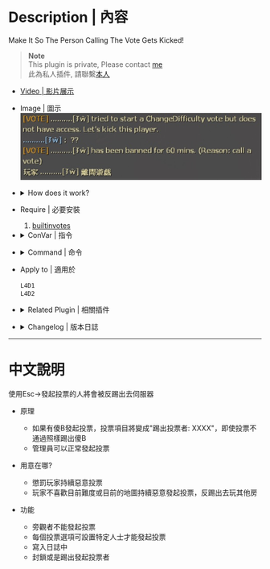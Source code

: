 # Description | 內容
Make It So The Person Calling The Vote Gets Kicked!

> __Note__ <br/>
This plugin is private, Please contact [me](https://github.com/fbef0102/Game-Private_Plugin#私人插件列表-private-plugins-list)<br/>
此為私人插件, 請聯繫[本人](https://github.com/fbef0102/Game-Private_Plugin#私人插件列表-private-plugins-list)

* [Video | 影片展示](https://youtu.be/tc92PDgY5RA)

* Image | 圖示
	<br/>![kickthevoter_1](image/kickthevoter_1.jpg)

* <details><summary>How does it work?</summary>

	* If the player calls vote -> block the vote and start a new vote to kick this player
    * Admin can still call vote
</details>

* Require | 必要安裝
    1. [builtinvotes](https://github.com/fbef0102/Game-Private_Plugin/releases/tag/builtinvotes)

* <details><summary>ConVar | 指令</summary>

	* cfg/sourcemod/kickthevoter.cfg
        ```php
        // Players must wait (timeout) this many seconds between votes. 0 = no limit
        kick_the_voter_Delay "60"

        // If 1, even if vote result fails, just kick the voter.
        kick_the_voter_all_pass "1"

        // How to deal with the voter? (-1: kick, 0: Permanent ban, >0: Ban mins)
        kick_the_voter_ban_mins "60"

        // Players with these flags can call a change all talk vote (Empty = Everyone, -1: Nobody)
        kick_the_voter_changealltalk_access "z"

        // Players with these flags can call a change difficulty vote (Empty = Everyone, -1: Nobody)
        kick_the_voter_difficulty_access "z"

        // Players with these flags can call a kick vote (Empty = Everyone, -1: Nobody)
        kick_the_voter_kick_access "z"

        // Players with these flags can call a change level vote (Empty = Everyone, -1: Nobody)
        kick_the_voter_level_access "z"

        // Players with these flags can call a return to lobby vote (Empty = Everyone, -1: Nobody)
        kick_the_voter_lobby_access "z"

        // Log voter to data
        kick_the_voter_log "1"

        // If 1, Notify Message about voter.
        kick_the_voter_notify "1"

        // Players with these flags can call a restart level vote (Empty = Everyone, -1: Nobody)
        kick_the_voter_restart_access "z"

        // If 1, Spectator can call the vote (0: Disable)
        kick_the_voter_spectator_allow "0"

        // Players with these flags can call return to lobby on Survival maps. (Empty = Everyone, -1: Nobody)
        kick_the_voter_surv_lobby_access "z"

        // Players with these flags can call switch Survival maps. (Empty = Everyone, -1: Nobody)
        kick_the_voter_surv_map_access "z"

        // Players with these flags can call restart Survival maps. (Empty = Everyone, -1: Nobody)
        kick_the_voter_surv_restart_access "z"
        ```
</details>

* <details><summary>Command | 命令</summary>
	
    None
</details>

* Apply to | 適用於
    ```
    L4D1
    L4D2
    ```

* <details><summary>Related Plugin | 相關插件</summary>

	1. [l4d_vote_block](https://github.com/fbef0102/Game-Private_Plugin/tree/main/l4d_vote_block): Unable to call valve vote depending on gamemode and difficulty.
		> 根據遊戲模式和難度禁止使用Esc->發起投票
</details>

* <details><summary>Changelog | 版本日誌</summary>

	* v1.1
	    * Initial Release
</details>

- - - -
# 中文說明
使用Esc->發起投票的人將會被反踢出去伺服器

* 原理
    * 如果有傻B發起投票，投票項目將變成"踢出投票者: XXXX"，即使投票不通過照樣踢出傻B
    * 管理員可以正常發起投票

* 用意在哪?
    * 懲罰玩家持續惡意投票
    * 玩家不喜歡目前難度或目前的地圖持續惡意發起投票，反踢出去玩其他房

* 功能
    * 旁觀者不能發起投票
    * 每個投票選項可設置特定人士才能發起投票
    * 寫入日誌中
    * 封鎖或是踢出發起投票者
